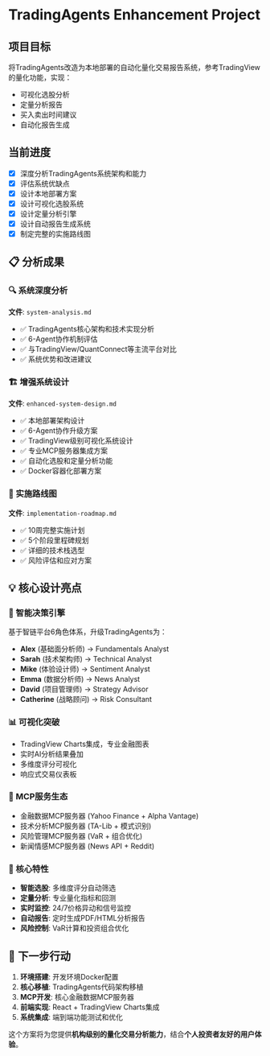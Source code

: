 # TradingAgents Enhancement Project

## 项目目标
将TradingAgents改造为本地部署的自动化量化交易报告系统，参考TradingView的量化功能，实现：
- 可视化选股分析
- 定量分析报告
- 买入卖出时间建议
- 自动化报告生成

## 当前进度
- [x] 深度分析TradingAgents系统架构和能力
- [x] 评估系统优缺点  
- [x] 设计本地部署方案
- [x] 设计可视化选股系统
- [x] 设计定量分析引擎
- [x] 设计自动报告生成系统
- [x] 制定完整的实施路线图

## 📋 分析成果

### 🔍 系统深度分析
**文件**: `system-analysis.md`
- ✅ TradingAgents核心架构和技术实现分析
- ✅ 6-Agent协作机制评估
- ✅ 与TradingView/QuantConnect等主流平台对比
- ✅ 系统优势和改进建议

### 🏗️ 增强系统设计
**文件**: `enhanced-system-design.md`
- ✅ 本地部署架构设计
- ✅ 6-Agent协作升级方案
- ✅ TradingView级别可视化系统设计
- ✅ 专业MCP服务器集成方案
- ✅ 自动化选股和定量分析功能
- ✅ Docker容器化部署方案

### 🚀 实施路线图
**文件**: `implementation-roadmap.md`
- ✅ 10周完整实施计划
- ✅ 5个阶段里程碑规划
- ✅ 详细的技术栈选型
- ✅ 风险评估和应对方案

## 💡 核心设计亮点

### 🤖 智能决策引擎
基于智链平台6角色体系，升级TradingAgents为：
- **Alex** (基础面分析师) → Fundamentals Analyst
- **Sarah** (技术架构师) → Technical Analyst  
- **Mike** (体验设计师) → Sentiment Analyst
- **Emma** (数据分析师) → News Analyst
- **David** (项目管理师) → Strategy Advisor
- **Catherine** (战略顾问) → Risk Consultant

### 📊 可视化突破
- TradingView Charts集成，专业金融图表
- 实时AI分析结果叠加
- 多维度评分可视化
- 响应式交易仪表板

### 🔧 MCP服务生态
- 金融数据MCP服务器 (Yahoo Finance + Alpha Vantage)
- 技术分析MCP服务器 (TA-Lib + 模式识别)
- 风险管理MCP服务器 (VaR + 组合优化)  
- 新闻情感MCP服务器 (News API + Reddit)

### 🎯 核心特性
- **智能选股**: 多维度评分自动筛选
- **定量分析**: 专业量化指标和回测
- **实时监控**: 24/7价格异动和信号监控
- **自动报告**: 定时生成PDF/HTML分析报告
- **风险控制**: VaR计算和投资组合优化

## 🚀 下一步行动
1. **环境搭建**: 开发环境Docker配置
2. **核心移植**: TradingAgents代码架构移植
3. **MCP开发**: 核心金融数据MCP服务器
4. **前端实现**: React + TradingView Charts集成
5. **系统集成**: 端到端功能测试和优化

这个方案将为您提供**机构级别的量化交易分析能力**，结合**个人投资者友好的用户体验**。
